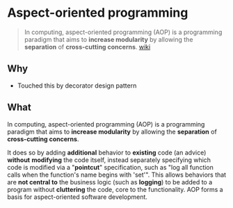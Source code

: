 # Aspect-oriented programming 

> In computing, aspect-oriented programming (AOP) is a programming paradigm that aims to **increase modularity** by allowing the **separation** of **cross-cutting concerns**. [wiki](https://www.wikiwand.com/en/Aspect-oriented_programming)

## Why

* Touched this by decorator design pattern

## What 

In computing, aspect-oriented programming (AOP) is a programming paradigm that aims to **increase modularity** by allowing the **separation** of **cross-cutting concerns**. 

It does so by adding **additional** behavior to **existing** code (an advice) **without** **modifying** the code itself, instead separately specifying which code is modified via a "**pointcut**" specification, such as "log all function calls when the function's name begins with 'set'". This allows behaviors that are **not central to** the business logic (such as **logging**) to be added to a program without **cluttering** the code, core to the functionality. AOP forms a basis for aspect-oriented software development.